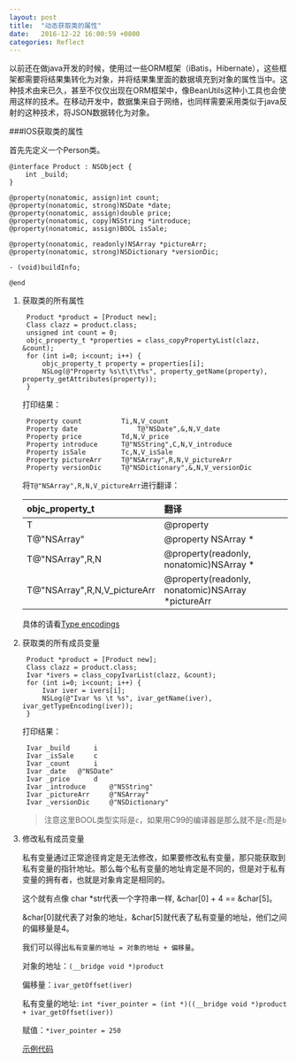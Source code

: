 ```yaml
---
layout: post
title:  "动态获取类的属性"
date:   2016-12-22 16:00:59 +0800
categories: Reflect
---
```


以前还在做java开发的时候，使用过一些ORM框架（iBatis，Hibernate），这些框架都需要将结果集转化为对象，并将结果集里面的数据填充到对象的属性当中。这种技术由来已久，甚至不仅仅出现在ORM框架中，像BeanUtils这种小工具也会使用这样的技术。在移动开发中，数据集来自于网络，也同样需要采用类似于java反射的这种技术，将JSON数据转化为对象。

###IOS获取类的属性

首先先定义一个Person类。

	@interface Product : NSObject {
    	int _build;
	}

	@property(nonatomic, assign)int count;
	@property(nonatomic, strong)NSDate *date;
	@property(nonatomic, assign)double price;
	@property(nonatomic, copy)NSString *introduce;
	@property(nonatomic, assign)BOOL isSale;

	@property(nonatomic, readonly)NSArray *pictureArr;
	@property(nonatomic, strong)NSDictionary *versionDic;

	- (void)buildInfo;

	@end
	
1. 获取类的所有属性

		Product *product = [Product new];
		Class clazz = product.class;
		unsigned int count = 0;
		objc_property_t *properties = class_copyPropertyList(clazz, &count);
        for (int i=0; i<count; i++) {
            objc_property_t property = properties[i];
            NSLog(@"Property %s\t\t\t%s", property_getName(property), property_getAttributes(property));
        }
        
	打印结果：
	
		Property count			Ti,N,V_count
		Property date				T@"NSDate",&,N,V_date
		Property price			Td,N,V_price
		Property introduce		T@"NSString",C,N,V_introduce
		Property isSale			Tc,N,V_isSale
		Property pictureArr		T@"NSArray",R,N,V_pictureArr
		Property versionDic		T@"NSDictionary",&,N,V_versionDic
		
	将`T@"NSArray",R,N,V_pictureArr`进行翻译：
	
	objc_property_t|翻译
	:----|:----
	T|@property
	T@"NSArray"|@property NSArray *
	T@"NSArray",R,N|@property(readonly, nonatomic)NSArray *
	T@"NSArray",R,N,V_pictureArr|@property(readonly, nonatomic)NSArray *pictureArr
	
	具体的请看[Type encodings]
	
	
[Type encodings]: https://developer.apple.com/library/content/documentation/Cocoa/Conceptual/ObjCRuntimeGuide/Articles/ocrtTypeEncodings.html

2. 获取类的所有成员变量

		Product *product = [Product new];
		Class clazz = product.class;
        Ivar *ivers = class_copyIvarList(clazz, &count);
        for (int i=0; i<count; i++) {
            Ivar iver = ivers[i];
            NSLog(@"Ivar %s \t %s", ivar_getName(iver), ivar_getTypeEncoding(iver));
        }
        
	打印结果：
	
		Ivar _build 	 i
		Ivar _isSale 	 c
		Ivar _count 	 i
		Ivar _date 	 @"NSDate"
		Ivar _price 	 d
		Ivar _introduce 	 @"NSString"
		Ivar _pictureArr 	 @"NSArray"
		Ivar _versionDic 	 @"NSDictionary"
		
	>注意这里BOOL类型实际是`c`，如果用C99的编译器是那么就不是`c`而是`b`

3. 修改私有成员变量
	
	私有变量通过正常途径肯定是无法修改，如果要修改私有变量，那只能获取到私有变量的指针地址。那么每个私有变量的地址肯定是不同的，但是对于私有变量的拥有者，也就是对象肯定是相同的。
	
	这个就有点像 char *str代表一个字符串一样, &char[0] + 4 == &char[5]。
	
	&char[0]就代表了对象的地址，&char[5]就代表了私有变量的地址，他们之间的偏移量是4。
	
	我们可以得出`私有变量的地址 = 对象的地址 + 偏移量`。
	
	对象的地址：`(__bridge void *)product`
	
	偏移量：`ivar_getOffset(iver)`
	
	私有变量的地址: `int *iver_pointer = (int *)((__bridge void *)product + ivar_getOffset(iver))`
	
	赋值：`*iver_pointer = 250`
	
	[示例代码]
	
[示例代码]: https://github.com/NewWuYiping/reflect_property_list